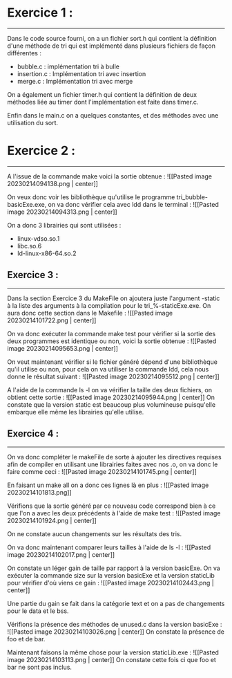 # Exercice 1 :
---

Dans le code source fourni, on a un fichier sort.h qui contient la définition d'une méthode de tri qui est implémenté dans plusieurs fichiers de façon différentes :
- bubble.c : implémentation tri à bulle
- insertion.c : Implémentation tri avec insertion
- merge.c : Implémentation tri avec merge

On a également un fichier timer.h qui contient la définition de deux méthodes liée au timer dont l'implémentation est faite dans timer.c.

Enfin dans le main.c on a quelques constantes, et des méthodes avec une utilisation du sort.

# Exercice 2 :
---

A l'issue de la commande make voici la sortie obtenue :
![[Pasted image 20230214094138.png | center]]

On veux donc voir les bibliothèque qu'utilise le programme tri_bubble-basicExe.exe, on va donc vérifier cela avec ldd dans le terminal  :
![[Pasted image 20230214094313.png | center]]

On a donc 3 librairies qui sont utilisées :
- linux-vdso.so.1
- libc.so.6
- ld-linux-x86-64.so.2

## Exercice 3 :
---

Dans la section Exercice 3 du MakeFile on ajoutera juste l'argument 
-static à la liste des arguments à la compilation pour le tri_%-staticExe.exe. On aura donc cette section dans le Makefile :
![[Pasted image 20230214101722.png | center]]

On va donc exécuter la commande make test pour vérifier si la sortie des deux programmes est identique ou non, voici la sortie obtenue :
![[Pasted image 20230214095653.png | center]]

On veut maintenant vérifier si le fichier généré dépend d'une bibliothèque qu'il utilise ou non, pour cela on va utiliser la commande ldd, cela nous donne le résultat suivant :
![[Pasted image 20230214095512.png | center]]

A l'aide de la commande ls -l on va vérifier la taille des deux fichiers, on obtient cette sortie :
![[Pasted image 20230214095944.png | center]]
On constate que la version static est beaucoup plus volumineuse puisqu'elle embarque elle même les librairies qu'elle utilise.

## Exercice 4 :
---

On va donc compléter le makeFile de sorte à ajouter les directives requises afin de compiler en utilisant une librairies faites avec nos .o, on va donc le faire comme ceci :
![[Pasted image 20230214101745.png | center]]

En faisant un make all on a donc ces lignes là en plus : 
![[Pasted image 20230214101813.png]]

Vérifions que la sortie généré par ce nouveau code correspond bien à ce que l'on a avec les deux précédents à l'aide de make test :
![[Pasted image 20230214101924.png | center]]

On ne constate aucun changements sur les résultats des tris.

On va donc maintenant comparer leurs tailles à l'aide de ls -l :
![[Pasted image 20230214102017.png | center]]

On constate un léger gain de taille par rapport à la version basicExe.
On va exécuter la commande size sur la version basicExe et la version staticLib pour vérifier d'où viens ce gain :
![[Pasted image 20230214102443.png | center]]

Une partie du gain se fait dans la catégorie text et on a pas de changements pour le data et le bss.

Vérifions la présence des méthodes de unused.c dans la version basicExe :
![[Pasted image 20230214103026.png | center]]
On constate la présence de foo et de bar.

Maintenant faisons la même chose pour la version staticLib.exe :
![[Pasted image 20230214103113.png | center]]
On constate cette fois ci que foo et bar ne sont pas inclus.

